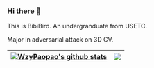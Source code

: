 ### Hi there 👋


This is BibiBird. An undergranduate from USETC. 

Major in adversarial attack on 3D CV.


| <a href="https://github.com/anuraghazra/github-readme-stats"><img align="center" src="https://github-readme-stats.vercel.app/api?username=wzypaopao&show_icons=true&count_private=true&theme=buefy&hide_border=true" alt="WzyPaopao's github stats" /></a> | <a href="https://github.com/anuraghazra/github-readme-stats"><img align="center" src="https://github-readme-stats.vercel.app/api/top-langs/?username=wzypaopao&layout=compact&theme=buefy&hide_border=true" /></a> |
| ------------- | ------------- |





<!--
**WzyPaopao/WzyPaopao** is a ✨ _special_ ✨ repository because its `README.md` (this file) appears on your GitHub profile.

Here are some ideas to get you started:

- 🔭 I’m currently working on ...
- 🌱 I’m currently learning ...
- 👯 I’m looking to collaborate on ...
- 🤔 I’m looking for help with ...
- 💬 Ask me about ...
- 📫 How to reach me: ...
- 😄 Pronouns: ...
- ⚡ Fun fact: ...
-->

<!--
[![Anurag's GitHub stats](https://github-readme-stats.vercel.app/api?username=wzypaopao&count_private=true&show_icons=true)](https://github.com/anuraghazra/github-readme-stats)

[![Top Langs](https://github-readme-stats.vercel.app/api/top-langs/?username=wzypaopao)](https://github.com/anuraghazra/github-readme-stats)
-->

